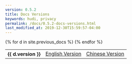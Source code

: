 ```yaml
---
version: 0.5.2
title: Docs Versions
keywords: hudi, privacy
permalink: /docs/0.5.2-docs-versions.html
last_modified_at: 2019-12-30T15:59:57-04:00
---
```


<table class="docversions">
    <tbody>
      {% for d in site.previous_docs %}
        <tr>
            <th>{{ d.version }}</th>
            <td><a href="{{ d.en }}">English Version</a></td>
            <td><a href="{{ d.cn }}">Chinese Version</a></td>
        </tr>
      {% endfor %}
    </tbody>
</table>
